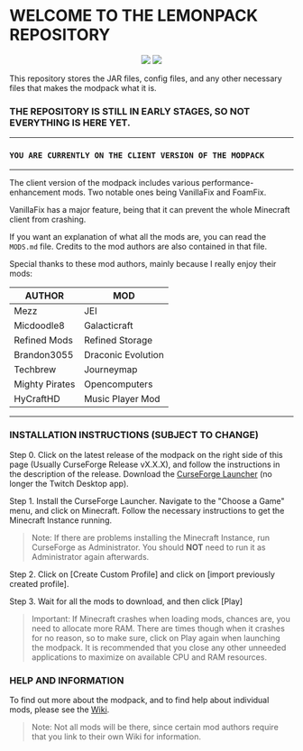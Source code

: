 # WELCOME TO THE LEMONPACK REPOSITORY

<p align="center">
    <a href="https://github.com/LemonHeadOnGit/lemonpack-modpack/issues" alt="Issues">
        <img src="https://img.shields.io/github/issues/LemonHeadOnGit/lemonpack-modpack" /></a>
    <a><img src="https://img.shields.io/badge/Version-v0.3.1-important" /></a>
</p>

This repository stores the JAR files, config files, and any other necessary files that makes the modpack what it is.

### THE REPOSITORY IS STILL IN EARLY STAGES, SO NOT EVERYTHING IS HERE YET.

---

### ` YOU ARE CURRENTLY ON THE CLIENT VERSION OF THE MODPACK `

---

The client version of the modpack includes various performance-enhancement mods. Two notable ones being VanillaFix and FoamFix.

VanillaFix has a major feature, being that it can prevent the whole Minecraft client from crashing.

If you want an explanation of what all the mods are, you can read the `MODS.md` file. Credits to the mod authors are also contained in that file.

Special thanks to these mod authors, mainly because I really enjoy their mods:

| AUTHOR | MOD |
| ------ | --- |
| Mezz   | JEI |
| Micdoodle8 | Galacticraft |
| Refined Mods | Refined Storage |
| Brandon3055 | Draconic Evolution |
| Techbrew | Journeymap |
| Mighty Pirates | Opencomputers |
| HyCraftHD | Music Player Mod |

-----

### INSTALLATION INSTRUCTIONS (SUBJECT TO CHANGE)

Step 0. Click on the latest release of the modpack on the right side of this page (Usually CurseForge Release vX.X.X), and follow the instructions in the description of the release. Download the [CurseForge Launcher](https://curseforge.overwolf.com) (no longer the Twitch Desktop app).

Step 1. Install the CurseForge Launcher. Navigate to the "Choose a Game" menu, and click on Minecraft. Follow the necessary instructions to get the Minecraft Instance running.

>Note: If there are problems installing the Minecraft Instance, run CurseForge as Administrator. You should **NOT** need to run it as Administrator again afterwards.

Step 2. Click on [Create Custom Profile] and click on [import previously created profile].

Step 3. Wait for all the mods to download, and then click [Play]

>Important: If Minecraft crashes when loading mods, chances are, you need to allocate more RAM. There are times though when it crashes for no reason, so to make sure, click on Play again when launching the modpack. It is recommended that you close any other unneeded applications to maximize on available CPU and RAM resources.

### HELP AND INFORMATION

To find out more about the modpack, and to find help about individual mods, please see the [Wiki](https://github.com/LemonHeadOnGit/lemonpack-modpack/wiki).

>Note: Not all mods will be there, since certain mod authors require that you link to their own Wiki for information.
